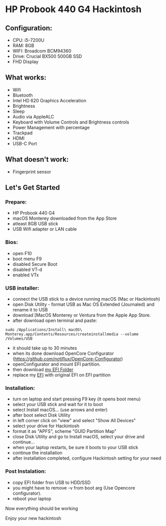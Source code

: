 # HP Probook 440 G4 Hackintosh

## Configuration:
- CPU: i5-7200U
- RAM: 8GB
- WIFI: Broadcom BCM94360
- Drive: Crucial BX500 500GB SSD
- FHD Display
## What works:
- Wifi
- Bluetooth
- Intel HD 620 Graphics Acceleration
- Brightness
- Sleep
- Audio via AppleALC
- Keyboard with Volume Controls and Brightness controls
- Power Management with percentage
- Trackpad
- HDMI
- USB-C Port
## What doesn't work:
- Fingerprint sensor
## Let's Get Started
### Prepare:
- HP Probook 440 G4
- macOS Monterey downloaded from the App Store
- atleast 8GB USB stick
- USB Wifi adapter or LAN cable
### Bios:
- open F10
- boot menu F9
- disabled Secure Boot
- disabled VT-d
- enabled VTx
### USB installer:
- connect the USB stick to a device running macOS (Mac or Hackintosh)
- open Disk Utility - format USB as Mac OS Extended (Journaled) and rename it to USB
- download [MacOS Monterey or Ventura from the Apple App Store.
- after download open terminal and paste:
```
sudo /Applications/Install\ macOS\ Monterey.app/Contents/Resources/createinstallmedia --volume /Volumes/USB
```
- it should take up to 30 minutes
- when its done download OpenCore Configurator (https://github.com/notiflux/OpenCore-Configurator)
- openConfigurator and mount EFI partition.
- then download [my EFI Folder](./EFI.zip)
- replace my [EFI](./EFI.zip) with original EFI on EFI partition
### Installation:
- turn on laptop and start pressing F9 key (it opens boot menu)
- select your USB stick and wait for it to boot
- select Install macOS... (use arrows and enter)
- after boot select Disk Utility
- in left corner click on "view" and select "Show All Devices"
- select your drive for Hackintosh
- format it as "APFS", scheme "GUID Partition Map"
- close Disk Utility and go to Install macOS, select your drive and continue...
- when your laptop restarts, be sure it boots to your USB stick
- continue the installation
- after installation completed, configure Hackintosh setting for your need
### Post Instalation:
- copy EFI folder fron USB to HDD/SSD
- you might have to remove -v from boot arg (Use Opencore configurator).
- reboot your laptop 

Now everything should be working

Enjoy your new hackintosh
